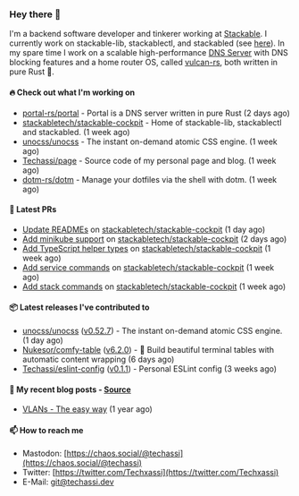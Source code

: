 ### Hey there 👋

I'm a backend software developer and tinkerer working at [Stackable][stackable]. I currently work on
stackable-lib, stackablectl, and stackabled (see [here][stackable-work]). In my spare time I work on
a scalable high-performance [DNS Server][portal] with DNS blocking features and a home router OS,
called [vulcan-rs][vulcan], both written in pure Rust 🦀.

[stackable-work]: https://github.com/stackabletech/stackable
[stackable]: https://github.com/stackabletech
[portal]: https://github.com/portal-rs/portal
[vulcan]: https://github.com/vulcan-rs

#### 🔥 Check out what I'm working on


- [portal-rs/portal](https://github.com/portal-rs/portal) - Portal is a DNS server written in pure Rust (2 days ago)
- [stackabletech/stackable-cockpit](https://github.com/stackabletech/stackable-cockpit) - Home of stackable-lib, stackablectl and stackabled. (1 week ago)
- [unocss/unocss](https://github.com/unocss/unocss) - The instant on-demand atomic CSS engine. (1 week ago)
- [Techassi/page](https://github.com/Techassi/page) - Source code of my personal page and blog. (1 week ago)
- [dotm-rs/dotm](https://github.com/dotm-rs/dotm) - Manage your dotfiles via the shell with dotm. (1 week ago)

#### 🧪 Latest PRs


- [Update READMEs](https://github.com/stackabletech/stackable-cockpit/pull/36) on [stackabletech/stackable-cockpit](https://github.com/stackabletech/stackable-cockpit) (1 day ago)
- [Add minikube support](https://github.com/stackabletech/stackable-cockpit/pull/35) on [stackabletech/stackable-cockpit](https://github.com/stackabletech/stackable-cockpit) (2 days ago)
- [Add TypeScript helper types](https://github.com/stackabletech/stackable-cockpit/pull/32) on [stackabletech/stackable-cockpit](https://github.com/stackabletech/stackable-cockpit) (1 week ago)
- [Add service commands](https://github.com/stackabletech/stackable-cockpit/pull/28) on [stackabletech/stackable-cockpit](https://github.com/stackabletech/stackable-cockpit) (1 week ago)
- [Add stack commands](https://github.com/stackabletech/stackable-cockpit/pull/27) on [stackabletech/stackable-cockpit](https://github.com/stackabletech/stackable-cockpit) (1 week ago)

#### 📦 Latest releases I've contributed to


- [unocss/unocss](https://github.com/unocss/unocss/releases/tag/v0.52.7) ([v0.52.7](https://github.com/unocss/unocss/releases/tag/v0.52.7)) - The instant on-demand atomic CSS engine. (1 day ago)
- [Nukesor/comfy-table](https://github.com/Nukesor/comfy-table/releases/tag/v6.2.0) ([v6.2.0](https://github.com/Nukesor/comfy-table/releases/tag/v6.2.0)) - :large_orange_diamond: Build beautiful terminal tables with automatic content wrapping (6 days ago)
- [Techassi/eslint-config](https://github.com/Techassi/eslint-config/releases/tag/v0.1.1) ([v0.1.1](https://github.com/Techassi/eslint-config/releases/tag/v0.1.1)) - Personal ESLint config (3 weeks ago)

#### 📜 My recent blog posts - [Source](https://github.com/Techassi/page)


- [VLANs - The easy way](https://techassi.dev/posts/vlans-the-easy-way/) (1 year ago)

#### 📫 How to reach me

- Mastodon: [https://chaos.social/@techassi](https://chaos.social/@techassi)
- Twitter: [https://twitter.com/Techxassi](https://twitter.com/Techxassi)
- E-Mail: git@techassi.dev
